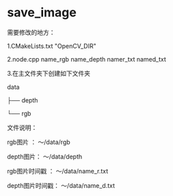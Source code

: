 # save_image

需要修改的地方：

1.CMakeLists.txt "OpenCV_DIR"

2.node.cpp   name_rgb name_depth namer_txt named_txt

3.在主文件夹下创建如下文件夹

data

├── depth

└── rgb

文件说明：

rgb图片  ： ～/data/rgb

depth图片： ～/data/depth

rgb图片时间戳  ： ～/data/name_r.txt

depth图片时间戳： ～/data/name_d.txt
